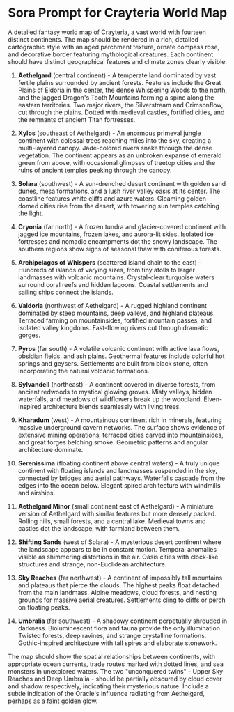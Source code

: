 # Sora Prompt for Crayteria World Map

A detailed fantasy world map of Crayteria, a vast world with fourteen distinct continents. The map should be rendered in a rich, detailed cartographic style with an aged parchment texture, ornate compass rose, and decorative border featuring mythological creatures. Each continent should have distinct geographical features and climate zones clearly visible:

1. **Aethelgard** (central continent) - A temperate land dominated by vast fertile plains surrounded by ancient forests. Features include the Great Plains of Eldoria in the center, the dense Whispering Woods to the north, and the jagged Dragon's Tooth Mountains forming a spine along the eastern territories. Two major rivers, the Silverstream and Crimsonflow, cut through the plains. Dotted with medieval castles, fortified cities, and the remnants of ancient Titan fortresses.

2. **Xylos** (southeast of Aethelgard) - An enormous primeval jungle continent with colossal trees reaching miles into the sky, creating a multi-layered canopy. Jade-colored rivers snake through the dense vegetation. The continent appears as an unbroken expanse of emerald green from above, with occasional glimpses of treetop cities and the ruins of ancient temples peeking through the canopy.

3. **Solara** (southwest) - A sun-drenched desert continent with golden sand dunes, mesa formations, and a lush river valley oasis at its center. The coastline features white cliffs and azure waters. Gleaming golden-domed cities rise from the desert, with towering sun temples catching the light.

4. **Cryonia** (far north) - A frozen tundra and glacier-covered continent with jagged ice mountains, frozen lakes, and aurora-lit skies. Isolated ice fortresses and nomadic encampments dot the snowy landscape. The southern regions show signs of seasonal thaw with coniferous forests.

5. **Archipelagos of Whispers** (scattered island chain to the east) - Hundreds of islands of varying sizes, from tiny atolls to larger landmasses with volcanic mountains. Crystal-clear turquoise waters surround coral reefs and hidden lagoons. Coastal settlements and sailing ships connect the islands.

6. **Valdoria** (northwest of Aethelgard) - A rugged highland continent dominated by steep mountains, deep valleys, and highland plateaus. Terraced farming on mountainsides, fortified mountain passes, and isolated valley kingdoms. Fast-flowing rivers cut through dramatic gorges.

7. **Pyros** (far south) - A volatile volcanic continent with active lava flows, obsidian fields, and ash plains. Geothermal features include colorful hot springs and geysers. Settlements are built from black stone, often incorporating the natural volcanic formations.

8. **Sylvandell** (northeast) - A continent covered in diverse forests, from ancient redwoods to mystical glowing groves. Misty valleys, hidden waterfalls, and meadows of wildflowers break up the woodland. Elven-inspired architecture blends seamlessly with living trees.

9. **Kharadum** (west) - A mountainous continent rich in minerals, featuring massive underground cavern networks. The surface shows evidence of extensive mining operations, terraced cities carved into mountainsides, and great forges belching smoke. Geometric patterns and angular architecture dominate.

10. **Serenissima** (floating continent above central waters) - A truly unique continent with floating islands and landmasses suspended in the sky, connected by bridges and aerial pathways. Waterfalls cascade from the edges into the ocean below. Elegant spired architecture with windmills and airships.

11. **Aethelgard Minor** (small continent east of Aethelgard) - A miniature version of Aethelgard with similar features but more densely packed. Rolling hills, small forests, and a central lake. Medieval towns and castles dot the landscape, with farmland between them.

12. **Shifting Sands** (west of Solara) - A mysterious desert continent where the landscape appears to be in constant motion. Temporal anomalies visible as shimmering distortions in the air. Oasis cities with clock-like structures and strange, non-Euclidean architecture.

13. **Sky Reaches** (far northwest) - A continent of impossibly tall mountains and plateaus that pierce the clouds. The highest peaks float detached from the main landmass. Alpine meadows, cloud forests, and nesting grounds for massive aerial creatures. Settlements cling to cliffs or perch on floating peaks.

14. **Umbralia** (far southwest) - A shadowy continent perpetually shrouded in darkness. Bioluminescent flora and fauna provide the only illumination. Twisted forests, deep ravines, and strange crystalline formations. Gothic-inspired architecture with tall spires and elaborate stonework.

The map should show the spatial relationships between continents, with appropriate ocean currents, trade routes marked with dotted lines, and sea monsters in unexplored waters. The two "unconquered twins" - Upper Sky Reaches and Deep Umbralia - should be partially obscured by cloud cover and shadow respectively, indicating their mysterious nature. Include a subtle indication of the Oracle's influence radiating from Aethelgard, perhaps as a faint golden glow.
